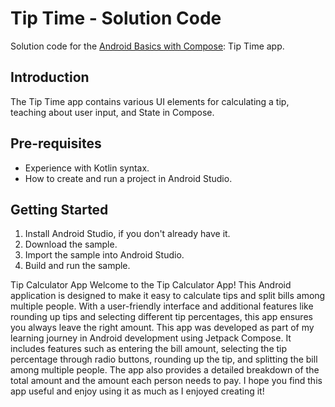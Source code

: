 Tip Time - Solution Code
=================================

Solution code for the [Android Basics with Compose](https://developer.android.com/courses/android-basics-compose/course): Tip Time app.


Introduction
------------
The Tip Time app contains various UI elements for calculating a tip,
teaching about user input, and State in Compose.


Pre-requisites
--------------
* Experience with Kotlin syntax.
* How to create and run a project in Android Studio.


Getting Started
---------------
1. Install Android Studio, if you don't already have it.
2. Download the sample.
3. Import the sample into Android Studio.
4. Build and run the sample.


Tip Calculator App
Welcome to the Tip Calculator App! This Android application is designed to make it easy to calculate tips and split bills among multiple people. With a user-friendly interface and additional features like rounding up tips and selecting different tip percentages, this app ensures you always leave the right amount. 
This app was developed as part of my learning journey in Android development using Jetpack Compose. It includes features such as entering the bill amount, selecting the tip percentage through radio buttons, rounding up the tip, and splitting the bill among multiple people. The app also provides a detailed breakdown of the total amount and the amount each person needs to pay. I hope you find this app useful and enjoy using it as much as I enjoyed creating it!
